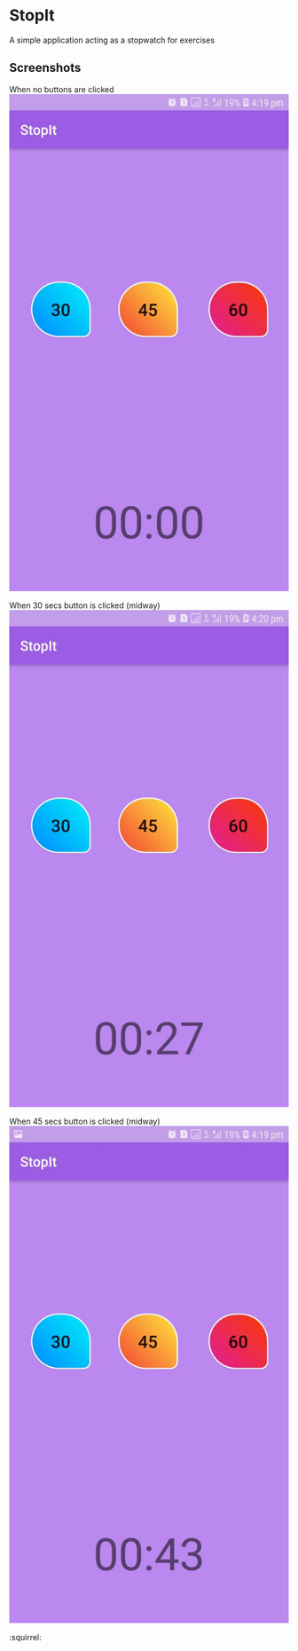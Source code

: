 # StopIt
A simple application acting as a stopwatch for exercises

## Screenshots

When no buttons are clicked
![Image1](https://github.com/ipshitag/StopIt/blob/master/updateSS3.jpeg)

When 30 secs button is clicked (midway)
![Image2](https://github.com/ipshitag/StopIt/blob/master/updateSS1.jpeg)

When 45 secs button is clicked (midway)
![Image3](https://github.com/ipshitag/StopIt/blob/master/updateSS2.jpeg)

:squirrel:
